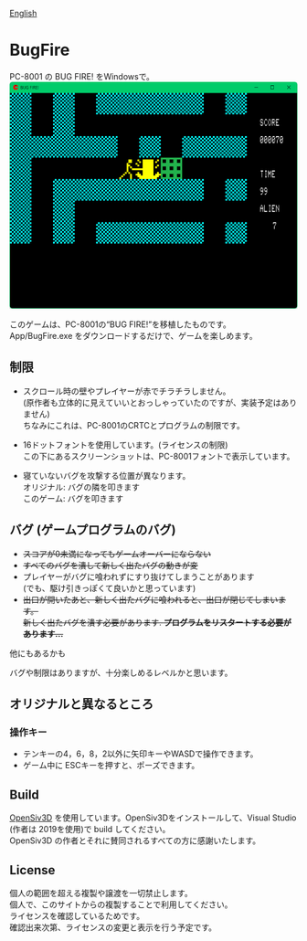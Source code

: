 [English](.md)
# BugFire
PC-8001 の BUG FIRE! をWindowsで。
![Game3](https://raw.githubusercontent.com/shg-eo/BugFire/master/Pic/Game3.png)

このゲームは、PC-8001の“BUG FIRE!”を移植したものです。  
App/BugFire.exe をダウンロードするだけで、ゲームを楽しめます。  

## 制限
- スクロール時の壁やプレイヤーが赤でチラチラしません。  
(原作者も立体的に見えていいとおっしゃっていたのですが、実装予定はありません)  
ちなみにこれは、PC-8001のCRTCとプログラムの制限です。

- 16ドットフォントを使用しています。(ライセンスの制限)  
この下にあるスクリーンショットは、PC-8001フォントで表示しています。

- 寝ていないバグを攻撃する位置が異なります。  
オリジナル: バグの隣を叩きます  
このゲーム: バグを叩きます  

## バグ (ゲームプログラムのバグ)
- ~~スコアが0未満になってもゲームオーバーにならない~~
- ~~すべてのバグを潰して新しく出たバグの動きが変~~
- プレイヤーがバグに喰われずにすり抜けてしまうことがあります  
(でも、駆け引きっぽくて良いかと思っています)
- ~~出口が開いたあと、新しく出たバグに喰われると、出口が閉じてしまいます。  
  新しく出たバグを潰す必要があります. **プログラムをリスタートする必要があります...**~~

他にもあるかも

バグや制限はありますが、十分楽しめるレベルかと思います。

## オリジナルと異なるところ
### 操作キー
* テンキーの4，6，8，2以外に矢印キーやWASDで操作できます。
* ゲーム中に ESCキーを押すと、ポーズできます。

## Build
[OpenSiv3D](https://siv3d.github.io/) を使用しています。OpenSiv3Dをインストールして、Visual Studio (作者は 2019を使用)で build してください。  
OpenSiv3D の作者とそれに賛同されるすべての方に感謝いたします。

## License
個人の範囲を超える複製や譲渡を一切禁止します。  
個人で、このサイトからの複製することで利用してください。  
ライセンスを確認しているためです。  
確認出来次第、ライセンスの変更と表示を行う予定です。
